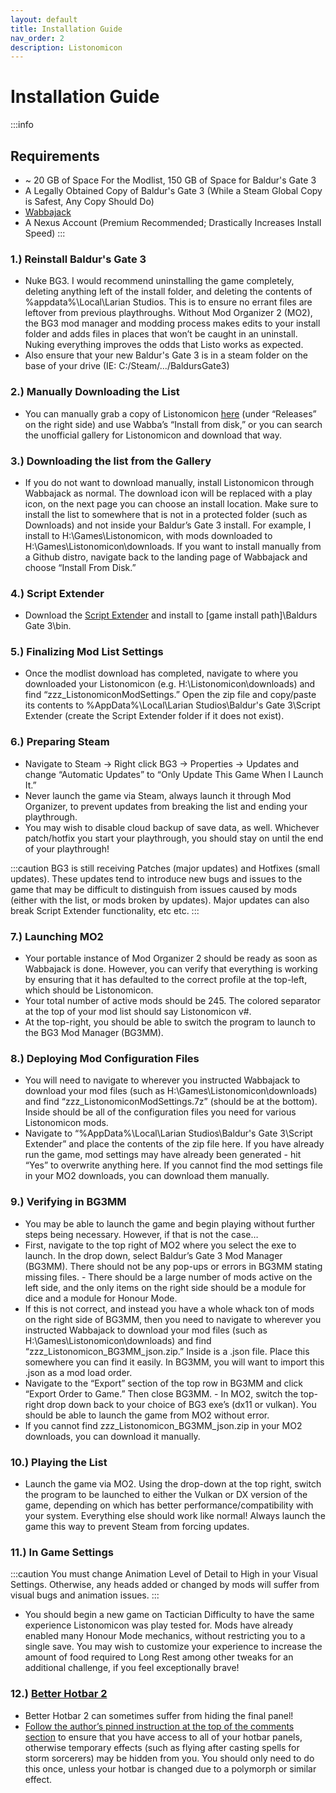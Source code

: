 ```yaml
---
layout: default
title: Installation Guide
nav_order: 2
description: Listonomicon
---
```


# **Installation Guide**
:::info
## **Requirements**
- ~ 20 GB of Space For the Modlist, 150 GB of Space for Baldur's Gate 3
- A Legally Obtained Copy of Baldur's Gate 3 (While a Steam Global Copy is Safest, Any Copy Should Do)
- [Wabbajack](https://www.wabbajack.org/)
- A Nexus Account (Premium Recommended; Drastically Increases Install Speed)
:::

### 1.) Reinstall Baldur's Gate 3

- Nuke BG3. I would recommend uninstalling the game completely, deleting anything left of the install folder, and deleting the contents of %appdata%\Local\Larian Studios. This is to ensure no errant files are leftover from previous playthroughs. Without Mod Organizer 2 (MO2), the BG3 mod manager and modding process makes edits to your install folder and adds files in places that won’t be caught in an uninstall. Nuking everything improves the odds that Listo works as expected.
- Also ensure that your new Baldur's Gate 3 is in a steam folder on the base of your drive (IE: C:/Steam/.../BaldursGate3)

### 2.) Manually Downloading the List

- You can manually grab a copy of Listonomicon [here](https://github.com/Listonomicon-Team/Listonomicon) (under “Releases” on the right side) and use Wabba’s “Install from disk,” or you can search the unofficial gallery for Listonomicon and download that way.

### 3.) Downloading the list from the Gallery

- If you do not want to download manually, install Listonomicon through Wabbajack as normal. The download icon will be replaced with a play icon, on the next page you can choose an install location. Make sure to install the list to somewhere that is not in a protected folder (such as Downloads) and not inside your Baldur’s Gate 3 install. For example, I install to H:\Games\Listonomicon, with mods downloaded to H:\Games\Listonomicon\downloads. If you want to install manually from a Github distro, navigate back to the landing page of Wabbajack and choose “Install From Disk.” 

### 4.) Script Extender

- Download the [Script Extender](https://github.com/Norbyte/bg3se/releases) and install to [game install path]\Baldurs Gate 3\bin.

### 5.) Finalizing Mod List Settings

- Once the modlist download has completed, navigate to where you downloaded your Listonomicon (e.g. H:\Listonomicon\downloads) and find “zzz_ListonomiconModSettings.” Open the zip file and copy/paste its contents to %AppData%\Local\Larian Studios\Baldur's Gate 3\Script Extender (create the Script Extender folder if it does not exist).

### 6.) Preparing Steam

- Navigate to Steam -> Right click BG3 -> Properties -> Updates and change “Automatic Updates” to “Only Update This Game When I Launch It.”
- Never launch the game via Steam, always launch it through Mod Organizer, to prevent updates from breaking the list and ending your playthrough.
- You may wish to disable cloud backup of save data, as well. Whichever patch/hotfix you start your playthrough, you should stay on until the end of your playthrough!

:::caution
BG3 is still receiving Patches (major updates) and Hotfixes (small updates). These updates tend to introduce new bugs and issues to the game that may be difficult to distinguish from issues caused by mods (either with the list, or mods broken by updates). Major updates can also break Script Extender functionality, etc etc.
:::

### 7.) Launching MO2

- Your portable instance of Mod Organizer 2 should be ready as soon as Wabbajack is done. However, you can verify that everything is working by ensuring that it has defaulted to the correct profile at the top-left, which should be Listonomicon.
- Your total number of active mods should be 245. The colored separator at the top of your mod list should say Listonomicon v#.
- At the top-right, you should be able to switch the program to launch to the BG3 Mod Manager (BG3MM).

### 8.) Deploying Mod Configuration Files

- You will need to navigate to wherever you instructed Wabbajack to download your mod files (such as H:\Games\Listonomicon\downloads) and find “zzz_ListonomiconModSettings.7z” (should be at the bottom). Inside should be all of the configuration files you need for various Listonomicon mods.
- Navigate to “%AppData%\Local\Larian Studios\Baldur's Gate 3\Script Extender” and place the contents of the zip file here. If you have already run the game, mod settings may have already been generated - hit “Yes” to overwrite anything here. If you cannot find the mod settings file in your MO2 downloads, you can download them manually.

### 9.) Verifying in BG3MM

- You may be able to launch the game and begin playing without further steps being necessary. However, if that is not the case…
- First, navigate to the top right of MO2 where you select the exe to launch. In the drop down, select Baldur’s Gate 3 Mod Manager (BG3MM). There should not be any pop-ups or errors in BG3MM stating missing files. - There should be a large number of mods active on the left side, and the only items on the right side should be a module for dice and a module for Honour Mode. 
- If this is not correct, and instead you have a whole whack ton of mods on the right side of BG3MM, then you need to navigate to wherever you instructed Wabbajack to download your mod files (such as H:\Games\Listonomicon\downloads) and find “zzz_Listonomicon_BG3MM_json.zip.” Inside is a .json file. Place this somewhere you can find it easily. In BG3MM, you will want to import this .json as a mod load order.
- Navigate to the “Export” section of the top row in BG3MM and click “Export Order to Game.” Then close BG3MM. - In MO2, switch the top-right drop down back to your choice of BG3 exe’s (dx11 or vulkan). You should be able to launch the game from MO2 without error.
- If you cannot find zzz_Listonomicon_BG3MM_json.zip in your MO2 downloads, you can download it manually.

### 10.) Playing the List

- Launch the game via MO2. Using the drop-down at the top right, switch the program to be launched to either the Vulkan or DX version of the game, depending on which has better performance/compatibility with your system. Everything else should work like normal! Always launch the game this way to prevent Steam from forcing updates.

### 11.) In Game Settings

:::caution
You must change Animation Level of Detail to High in your Visual Settings. Otherwise, any heads added or changed by mods will suffer from visual bugs and animation issues.
:::

- You should begin a new game on Tactician Difficulty to have the same experience Listonomicon was play tested for. Mods have already enabled many Honour Mode mechanics, without restricting you to a single save. You may wish to customize your experience to increase the amount of food required to Long Rest among other tweaks for an additional challenge, if you feel exceptionally brave!

### 12.) [Better Hotbar 2](https://www.nexusmods.com/baldursgate3/mods/2417?tab=description) 

- Better Hotbar 2 can sometimes suffer from hiding the final panel!
- [Follow the author’s pinned instruction at the top of the comments section](https://www.nexusmods.com/baldursgate3/mods/2417?tab=posts) to ensure that you have access to all of your hotbar panels, otherwise temporary effects (such as flying after casting spells for storm sorcerers) may be hidden from you. You should only need to do this once, unless your hotbar is changed due to a polymorph or similar effect.



